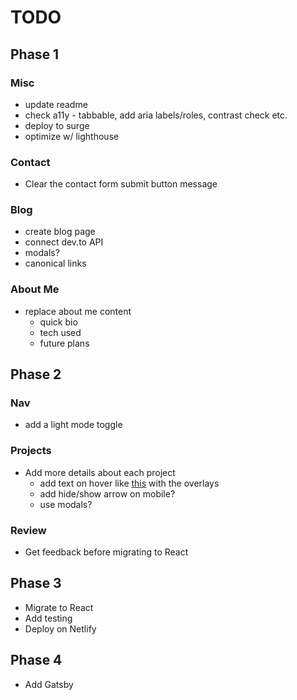 # TODO

## Phase 1

### Misc

- update readme
- check a11y - tabbable, add aria labels/roles, contrast check etc.
- deploy to surge
- optimize w/ lighthouse

### Contact

- Clear the contact form submit button message

### Blog

- create blog page
- connect dev.to API
- modals?
- canonical links

### About Me

- replace about me content
  - quick bio
  - tech used
  - future plans

## Phase 2

### Nav

- add a light mode toggle

### Projects

- Add more details about each project
  - add text on hover like [this](https://mattfarley.ca/) with the overlays
  - add hide/show arrow on mobile?
  - use modals?

### Review

- Get feedback before migrating to React

## Phase 3

- Migrate to React
- Add testing
- Deploy on Netlify

## Phase 4

- Add Gatsby

